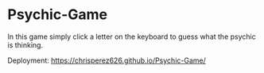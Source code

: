 # Psychic-Game
In this game simply click a letter on the keyboard to guess what the psychic
is thinking.

Deployment: https://chrisperez626.github.io/Psychic-Game/